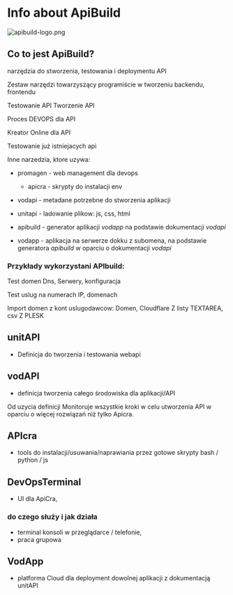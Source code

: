 # Info about ApiBuild

![apibuild-logo.png](apibuild-logo.png)

## Co to jest ApiBuild?

narzędzia do stworzenia, testowania i deploymentu API

Zestaw narzędzi towarzyszący programiście w tworzeniu backendu, frontendu

Testowanie API
Tworzenie API

Proces DEVOPS dla API

Kreator Online dla API

Testowanie już istniejacych api

Inne narzedzia, ktore uzywa:

+ promagen - web management dla devops
	+ apicra - skrypty do instalacji env

+ vodapi - metadane potrzebne do stworzenia aplikacji	
+ unitapi - ladowanie plikow: js, css, html	
+ apibuild - generator aplikacji *vodapp* na podstawie dokumentacji *vodapi*
+ vodapp - aplikacja na serwerze dokku z subomena, na podstawie generatora *apibuild* w oparciu o dokumentacji *vodapi*


### Przykłady wykorzystani APIbuild:

Test domen
	Dns,
	Serwery, konfiguracja
	
Test uslug na numerach IP, domenach

Import domen z kont uslugodawcow:
Domen, 
Cloudflare
Z listy TEXTAREA, csv
Z PLESK


## unitAPI
-  Definicja do tworzenia i testowania webapi

## vodAPI
- definicja tworzenia całego środowiska dla aplikacji/API

Od uzycia definicji
Monitoruje wszystkie kroki w celu utworzenia API w oparciu o więcej rozwiązań niż tylko Apicra.

## APIcra 
- tools do instalacji/usuwania/naprawiania przez gotowe skrypty bash / python / js

## DevOpsTerminal
- UI dla ApiCra, 

### do czego służy i jak działa
+ terminal konsoli w przeglądarce / telefonie, 
+ praca grupowa


## VodApp
- platforma Cloud dla deployment dowolnej aplikacji z dokumentacją unitAPI

